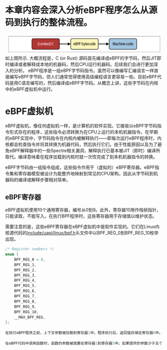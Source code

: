 # 本章内容会深入分析eBPF程序怎么从源码到执行的整体流程。
![alt text](image.png)
如上图所示. 大概流程是，C (or Rust) 源码首先编译成eBPF的字节码，然后JIT即时编译或者解释成本地的机器码，然后CPU运行机器码。后续我们会进行更加深入的分析。
eBPF程序是一组eBPF字节码指令。虽然可以像编写汇编语言一样直接编写eBPF字节码，但人们通常觉得使用高级编程语言更容易一些。目前eBPF代码是用C语言编写的，然后编译成eBPF字节码。从概念上讲，这些字节码在内核中的eBPF虚拟机中运行。

# eBPF虚拟机
eBPF虚拟机，像任何虚拟机一样，是计算机的软件实现。它接收以eBPF字节码指令形式存在的程序，这些指令必须转换为在CPU上运行的本机机器指令。在早期的eBPF实现中，字节码指令在内核内被解释执行——即每次运行eBPF程序时，内核都会检查指令并将其转换为机器代码，然后执行它们。由于性能原因以及为了避免eBPF解释器中的一些Spectre相关漏洞，解释执行已基本被JIT（即时）编译所取代。编译意味着在程序加载到内核时就一次性完成了到本机机器指令的转换。

eBPF字节码由一组指令组成，这些指令作用于（虚拟的）eBPF寄存器。eBPF指令集和寄存器模型被设计为能整齐地映射到常见的CPU架构，因此从字节码到机器码的编译或解释步骤相对简单。


## eBPF寄存器
eBPF虚拟机使用10个通用寄存器，编号从0到9。此外，寄存器10用作栈帧指针，只能读取，不能写入。在执行BPF程序时，这些寄存器用于存储值以维护状态。

需要注意的是，这些eBPF寄存器在eBPF虚拟机中是软件实现的。它们在Linux内核源代码的[include/uapi/linux/bpf.h](https://elixir.bootlin.com/linux/v6.10-rc5/source/include/uapi/linux/bpf.h)头文件中以BPF_REG_0到BPF_REG_10枚举出现。

```c
/* Register numbers */
enum {
	BPF_REG_0 = 0,
	BPF_REG_1,
	BPF_REG_2,
	BPF_REG_3,
	BPF_REG_4,
	BPF_REG_5,
	BPF_REG_6,
	BPF_REG_7,
	BPF_REG_8,
	BPF_REG_9,
	BPF_REG_10,
	__MAX_BPF_REG,
};

在执行eBPF程序之前，上下文参数被加载到寄存器1中。程序执行后，返回值存储在寄存器0中。

在eBPF代码中调用函数时，函数的参数被放置在寄存器1到寄存器5中。如果提供的参数少于五个，则只会使用其中的部分寄存器。
